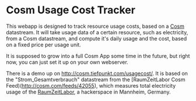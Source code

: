 # Cosm Usage Cost Tracker
This webapp is designed to track resource usage costs, based on a [Cosm](http://cosm.com) datastream.
It will take usage data of a certain resource, such as electricity, from a Cosm datastream, and compute it's daily usage and the cost, based on a fixed price per usage unit.

It is supposed to grow into a full Cosm App some time in the future, but right now, you can just set it up on your own webserver.

There is a demo up on http://cosm.tiefpunkt.com/usagecost/. It is based on the "Strom_Gesamtverbrauch" datastream from the [RaumZeitLabor Cosm Feed)(http://cosm.com/feeds/42055), which measures total electricity usage of the [RaumZeitLabor](http://raumzeitlabor.de/), a hackerspace in Mannheim, Germany.

